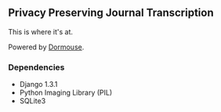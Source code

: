 
## Privacy Preserving Journal Transcription

This is where it's at.

Powered by [Dormouse](http://dormou.se).

### Dependencies

- Django 1.3.1
- Python Imaging Library (PIL)
- SQLite3
